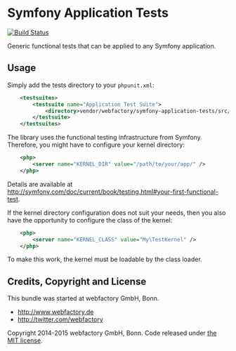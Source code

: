 # Symfony Application Tests #

[![Build Status](https://travis-ci.org/webfactory/symfony-application-tests.svg?branch=master)](https://travis-ci.org/webfactory/symfony-application-tests)

Generic functional tests that can be applied to any Symfony application.

## Usage ##

Simply add the tests directory to your ``phpunit.xml``:

```xml
    <testsuites>
        <testsuite name="Application Test Suite">
            <directory>vendor/webfactory/symfony-application-tests/src/Webfactory/Tests/</directory>
        </testsuite>
    </testsuites>
```

The library uses the functional testing infrastructure from Symfony.
Therefore, you might have to configure your kernel directory:

```xml
    <php>
        <server name="KERNEL_DIR" value="/path/to/your/app/" />
    </php>
```

Details are available at http://symfony.com/doc/current/book/testing.html#your-first-functional-test.

If the kernel directory configuration does not suit your needs, then you also have the opportunity
to configure the class of the kernel:

```xml
    <php>
        <server name="KERNEL_CLASS" value="My\TestKernel" />
    </php>
```

To make this work, the kernel must be loadable by the class loader.

## Credits, Copyright and License ##

This bundle was started at webfactory GmbH, Bonn.

- <http://www.webfactory.de>
- <http://twitter.com/webfactory>

Copyright 2014-2015 webfactory GmbH, Bonn. Code released under [the MIT license](LICENSE).
